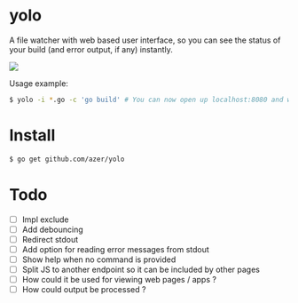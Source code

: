 # yolo

A file watcher with web based user interface, so you can see the status of your build (and error output, if any) instantly.

![](https://cldup.com/G0VmmMWMnz.gif)

Usage example:

```bash
$ yolo -i *.go -c 'go build' # You can now open up localhost:8080 and watch the build progress.
```

# Install

```bash
$ go get github.com/azer/yolo
```

# Todo

- [ ] Impl exclude
- [ ] Add debouncing
- [ ] Redirect stdout
- [ ] Add option for reading error messages from stdout
- [ ] Show help when no command is provided
- [ ] Split JS to another endpoint so it can be included by other pages
- [ ] How could it be used for viewing web pages / apps ? 
- [ ] How could output be processed ? 
